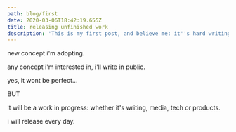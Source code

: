 ```yaml
---
path: blog/first
date: 2020-03-06T18:42:19.655Z
title: releasing unfinished work
description: 'This is my first post, and believe me: it''s hard writing in public.'
---
```

new concept i'm adopting.

any concept i'm interested in, i'll write in public.

yes, it wont be perfect...

BUT

it will be a work in progress: whether it's writing, media, tech or products.

i will release every day.
